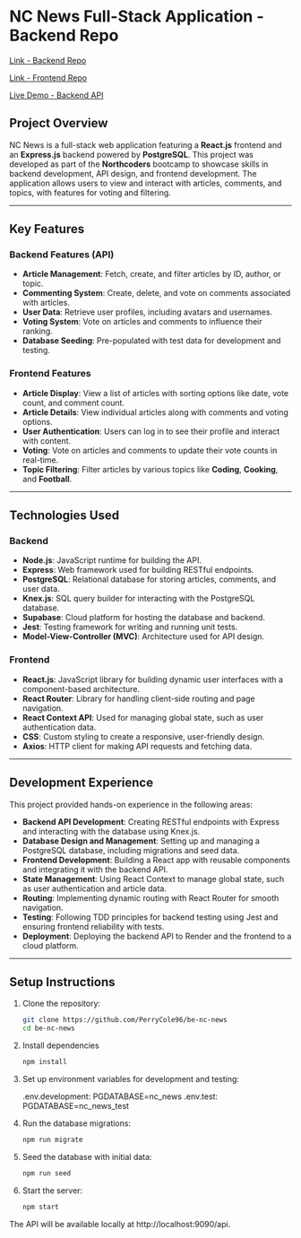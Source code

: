 # NC News Full-Stack Application - Backend Repo

[Link - Backend Repo](https://github.com/PerryCole96/be-nc-news/blob/main/README.md)

[Link - Frontend Repo](https://github.com/PerryCole96/fe-nc-news/edit/main/README.md)

[Live Demo - Backend API](https://perry-be-nc-news.onrender.com/api)

## **Project Overview**

NC News is a full-stack web application featuring a **React.js** frontend and an **Express.js** backend powered by **PostgreSQL**. This project was developed as part of the **Northcoders** bootcamp to showcase skills in backend development, API design, and frontend development. The application allows users to view and interact with articles, comments, and topics, with features for voting and filtering.

---

## **Key Features**

### **Backend Features (API)**
- **Article Management**: Fetch, create, and filter articles by ID, author, or topic.
- **Commenting System**: Create, delete, and vote on comments associated with articles.
- **User Data**: Retrieve user profiles, including avatars and usernames.
- **Voting System**: Vote on articles and comments to influence their ranking.
- **Database Seeding**: Pre-populated with test data for development and testing.

### **Frontend Features**
- **Article Display**: View a list of articles with sorting options like date, vote count, and comment count.
- **Article Details**: View individual articles along with comments and voting options.
- **User Authentication**: Users can log in to see their profile and interact with content.
- **Voting**: Vote on articles and comments to update their vote counts in real-time.
- **Topic Filtering**: Filter articles by various topics like **Coding**, **Cooking**, and **Football**.

---

## **Technologies Used**

### **Backend**
- **Node.js**: JavaScript runtime for building the API.
- **Express**: Web framework used for building RESTful endpoints.
- **PostgreSQL**: Relational database for storing articles, comments, and user data.
- **Knex.js**: SQL query builder for interacting with the PostgreSQL database.
- **Supabase**: Cloud platform for hosting the database and backend.
- **Jest**: Testing framework for writing and running unit tests.
- **Model-View-Controller (MVC)**: Architecture used for API design.

### **Frontend**
- **React.js**: JavaScript library for building dynamic user interfaces with a component-based architecture.
- **React Router**: Library for handling client-side routing and page navigation.
- **React Context API**: Used for managing global state, such as user authentication data.
- **CSS**: Custom styling to create a responsive, user-friendly design.
- **Axios**: HTTP client for making API requests and fetching data.

---

## **Development Experience**

This project provided hands-on experience in the following areas:

- **Backend API Development**: Creating RESTful endpoints with Express and interacting with the database using Knex.js.
- **Database Design and Management**: Setting up and managing a PostgreSQL database, including migrations and seed data.
- **Frontend Development**: Building a React app with reusable components and integrating it with the backend API.
- **State Management**: Using React Context to manage global state, such as user authentication and article data.
- **Routing**: Implementing dynamic routing with React Router for smooth navigation.
- **Testing**: Following TDD principles for backend testing using Jest and ensuring frontend reliability with tests.
- **Deployment**: Deploying the backend API to Render and the frontend to a cloud platform.

---

## **Setup Instructions**

1. Clone the repository:
   ```bash
   git clone https://github.com/PerryCole96/be-nc-news
   cd be-nc-news
   
2. Install dependencies
   ```bash
   npm install
   
3. Set up environment variables for development and testing:

   .env.development: PGDATABASE=nc_news
   .env.test: PGDATABASE=nc_news_test

4. Run the database migrations:
   ```bash
   npm run migrate

5. Seed the database with initial data:
   ```bash
   npm run seed

6. Start the server:
   ```bash
   npm start

The API will be available locally at http://localhost:9090/api.
